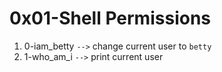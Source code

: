 # 0x01-Shell Permissions
1. 0-iam_betty `-->` change current user to `betty`  
2. 1-who_am_i `-->` print current user
